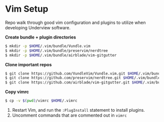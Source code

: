 # Vim Setup

Repo walk through good vim configuration and plugins to utilize when
developing Underview software.


**Create bundle + plugin directories**
```sh
$ mkdir -p $HOME/.vim/bundle/Vundle.vim
$ mkdir -p $HOME/.vim/bundle/preservim/nerdtree
$ mkdir -p $HOME/.vim/bundle/airblade/vim-gitgutter
```

**Clone important repos**
```sh
$ git clone https://github.com/VundleVim/Vundle.vim.git $HOME/.vim/bundle/Vundle.vim
$ git clone https://github.com/preservim/nerdtree.git $HOME/.vim/bundle/preservim/nerdtree
$ git clone https://github.com/airblade/vim-gitgutter.git $HOME/.vim/bundle/airblade/vim-gitgutter
```

**Copy vimrc**
```sh
$ cp -v $(pwd)/vimrc $HOME/.vimrc
```

1. Restart Vim, and run the `:PlugInstall` statement to install plugins.
2. Uncomment commands that are commented out in `vimrc`
